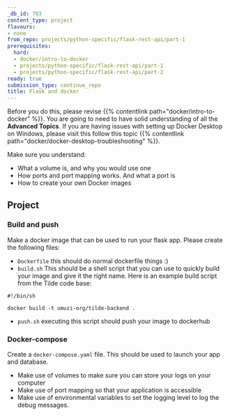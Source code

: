 ```yaml
---
_db_id: 703
content_type: project
flavours:
- none
from_repo: projects/python-specific/flask-rest-api/part-1
prerequisites:
  hard:
  - docker/intro-to-docker
  - projects/python-specific/flask-rest-api/part-1
  - projects/python-specific/flask-rest-api/part-2
ready: true
submission_type: continue_repo
title: Flask and docker
---
```


Before you do this, please revise {{% contentlink path="docker/intro-to-docker" %}}. You are going to need to have solid understanding of all the **Advanced Topics**. If you are having issues with setting up Docker Desktop on Windows, please visit this follow this topic {{% contentlink path="docker/docker-desktop-troubleshooting" %}}.

Make sure you understand:

- What a volume is, and why you would use one 
- How ports and port mapping works. And what a port is
- How to create your own Docker images 

## Project

### Build and push 

Make a docker image that can be used to run your flask app.  Please create the following files:

- `Dockerfile` this should do normal dockerfile things :) 
- `build.sh` This should be a shell script that you can use to quickly build your image and give it the right name. Here is an example build script from the Tilde code base:
  
```
#!/bin/sh

docker build -t umuzi-org/tilde-backend .
```

- `push.sh` executing this script should push your image to dockerhub 

### Docker-compose 

Create a `docker-compose.yaml` file. This should be used to launch your app and database.

- Make use of volumes to make sure you can store your logs on your computer
- Make use of port mapping so that your application is accessible 
- Make use of environmental variables to set the logging level to log the debug messages.